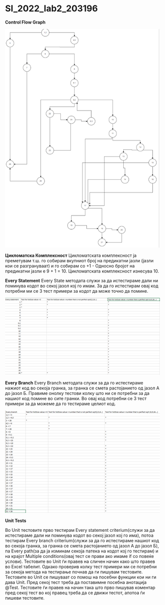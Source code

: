 # SI_2022_lab2_203196

**Control Flow Graph**

![](images/graph.PNG)

**Цикломатска Комплексност**
Цикломатската комплексност ја преметувам т.ш.
го собирам вкупниот број на предикатни јазли (јазли кои се разгрануваат)
и го собирам со +1 - Односно бројот на предикатни јазли е 9 + 1 = 10.
Цикломатската комплексност изнесува 10.


**Every Statement**
Every State методата служи за да истестираме дали ни поминува кодот
во секој јазол кој го имам. За да го истестирам овај код потребни ми се 
3 тест примери за кодот да може точно да помине.

![](images/everyStatement.PNG)

**Every Branch**
Every Branch методата служи за да го истестираме нажиот код во секоја гранка,
за гранка се смета растојанието од јазол А до јазол Б. Правиме онолку тестови
колку што ни се потребни за да нашиот код помине во сите гранки. Во овај код
потребни се 3 тест примери за да можеме да го тестираме целиот код.

![](images/everyBranch.PNG)

**Unit Tests**

Во Unit тестовите прво тестирам Every statement criterium(служи за да истестираме дали ни поминува кодот
во секој јазол кој го има),
потоа тестирам Every branch criterium(служи за да го истестираме нашиот код во секоја гранка,
за гранка се смета растојанието од јазол А до јазол Б),
па Every path(за да ја изминам секоја патека на кодот кој го тестирам)
и на крајот Multiple conditions(овај тест се прави ако имаме if со повеќе услови).
Тестовите во Unit ѓи правев на сличен начин како што правев во Excel табелит. Одкако проверив 
колку тест примери ми се потребни за секоја метода на тестирање почнав да ги пишувам тестовите.
Тестовите во Unit се пишуваат со помош на посебни функции кои ни ги дава Unit. Пред секој тест
треба да поставимне посебна анотација @Test. Тестовите ѓи правев на начин така што прво пишував
коментар пред секој тест во кој правец треба да се движи тестот, апотоа ѓи пишеви тестовите.

